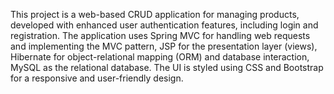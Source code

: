 This project is a web-based CRUD application for managing products, developed with enhanced user authentication features, including login and registration. The application uses Spring MVC for handling web requests and implementing the MVC pattern, JSP for the presentation layer (views), Hibernate for object-relational mapping (ORM) and database interaction, MySQL as the relational database. The UI is styled using CSS and Bootstrap for a responsive and user-friendly design.
